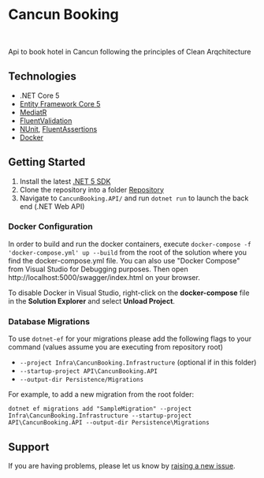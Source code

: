 # Cancun Booking
<br/>

Api to book hotel in Cancun following the principles of Clean Arqchitecture

## Technologies

* .NET Core 5
* [Entity Framework Core 5](https://docs.microsoft.com/en-us/ef/core/)
* [MediatR](https://github.com/jbogard/MediatR)
* [FluentValidation](https://fluentvalidation.net/)
* [NUnit](https://nunit.org/), [FluentAssertions](https://fluentassertions.com/)
* [Docker](https://www.docker.com/)

## Getting Started

1. Install the latest [.NET 5 SDK](https://dotnet.microsoft.com/download/dotnet/5.0)
2. Clone the repository into a folder [Repository](https://github.com/arthurdeol/CancunBooking.git)
8. Navigate to `CancunBooking.API/` and run `dotnet run` to launch the back end (.NET Web API)

### Docker Configuration

In order to build and run the docker containers, execute `docker-compose -f 'docker-compose.yml' up --build` from the root of the solution where you find the docker-compose.yml file.  You can also use "Docker Compose" from Visual Studio for Debugging purposes.
Then open http://localhost:5000/swagger/index.html on your browser.

To disable Docker in Visual Studio, right-click on the **docker-compose** file in the **Solution Explorer** and select **Unload Project**.

### Database Migrations

To use `dotnet-ef` for your migrations please add the following flags to your command (values assume you are executing from repository root)

* `--project Infra\CancunBooking.Infrastructure` (optional if in this folder)
* `--startup-project API\CancunBooking.API`
* `--output-dir Persistence/Migrations`

For example, to add a new migration from the root folder:

 `dotnet ef migrations add "SampleMigration" --project Infra\CancunBooking.Infrastructure --startup-project API\CancunBooking.API --output-dir Persistence\Migrations`


## Support

If you are having problems, please let us know by [raising a new issue](https://github.com/arthurdeol/CancunBooking/issues/new).